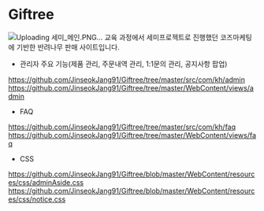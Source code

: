 # Giftree
![Uploading 세미_메인.PNG…]()
교육 과정에서 세미프로젝트로 진행했던 코즈마케팅에 기반한 반려나무 판매 사이트입니다.

- 관리자 주요 기능(제품 관리, 주문내역 관리, 1:1문의 관리, 공지사항 팝업)

https://github.com/JinseokJang91/Giftree/tree/master/src/com/kh/admin
https://github.com/JinseokJang91/Giftree/tree/master/WebContent/views/admin

- FAQ

https://github.com/JinseokJang91/Giftree/tree/master/src/com/kh/faq
https://github.com/JinseokJang91/Giftree/tree/master/WebContent/views/faq

- CSS

https://github.com/JinseokJang91/Giftree/blob/master/WebContent/resources/css/adminAside.css
https://github.com/JinseokJang91/Giftree/blob/master/WebContent/resources/css/notice.css
